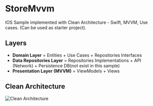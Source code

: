 # StoreMvvm
IOS Sample implemented with Clean Architecture - Swift, MVVM, Use cases. (Can be used as starter project). 

## Layers
* **Domain Layer** = Entities + Use Cases + Repositories Interfaces
* **Data Repositories Layer** = Repositories Implementations + API (Network) + Persistence DB(not exist in this sample)
* **Presentation Layer (MVVM)** = ViewModels + Views

## Clean Architecture
![Clean Architecture](https://user-images.githubusercontent.com/20733292/163696064-56501b4c-d960-44a8-8f24-78775d4fc646.png)
